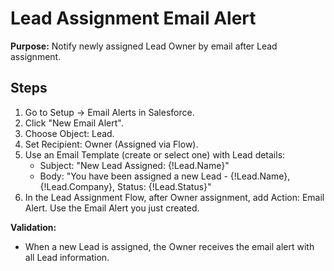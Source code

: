 # Lead Assignment Email Alert

**Purpose:** Notify newly assigned Lead Owner by email after Lead assignment.

## Steps
1. Go to Setup → Email Alerts in Salesforce.
2. Click "New Email Alert".
3. Choose Object: Lead.
4. Set Recipient: Owner (Assigned via Flow).
5. Use an Email Template (create or select one) with Lead details:
   - Subject: "New Lead Assigned: {!Lead.Name}"
   - Body: "You have been assigned a new Lead - {!Lead.Name}, {!Lead.Company}, Status: {!Lead.Status}"
6. In the Lead Assignment Flow, after Owner assignment, add Action: Email Alert. Use the Email Alert you just created.

**Validation:**
- When a new Lead is assigned, the Owner receives the email alert with all Lead information.

